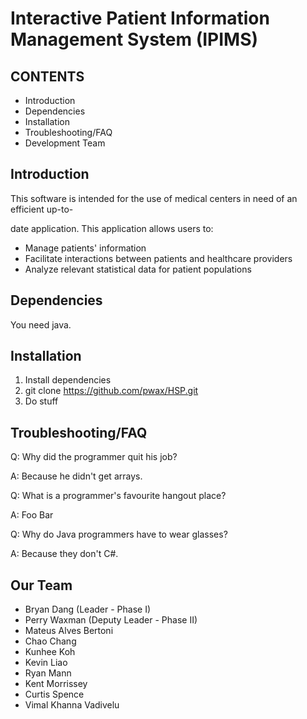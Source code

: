 # Interactive Patient Information Management System (IPIMS)

CONTENTS
--------
* Introduction
* Dependencies
* Installation
* Troubleshooting/FAQ
* Development Team

Introduction
------------
This software is intended for the use of medical centers in need of an efficient up-to-

date application. This application allows users to:
* Manage patients' information
* Facilitate interactions between patients and healthcare providers
* Analyze relevant statistical data for patient populations


Dependencies
------------
You need java.

Installation
------------
1. Install dependencies
2. git clone https://github.com/pwax/HSP.git
3. Do stuff

Troubleshooting/FAQ
-------------------
Q: Why did the programmer quit his job?

A: Because he didn't get arrays.

Q: What is a programmer's favourite hangout place?

A: Foo Bar

Q: Why do Java programmers have to wear glasses?

A: Because they don't C#.

Our Team
--------
* Bryan Dang (Leader - Phase I)
* Perry Waxman (Deputy Leader - Phase II)
* Mateus Alves Bertoni
* Chao Chang
* Kunhee Koh
* Kevin Liao
* Ryan Mann
* Kent Morrissey
* Curtis Spence
* Vimal Khanna Vadivelu



